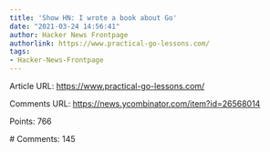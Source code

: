 ```yaml
---
title: 'Show HN: I wrote a book about Go'
date: "2021-03-24 14:56:41"
author: Hacker News Frontpage
authorlink: https://www.practical-go-lessons.com/
tags:
- Hacker-News-Frontpage
---
```


<p>Article URL: <a href="https://www.practical-go-lessons.com/">https://www.practical-go-lessons.com/</a></p>
<p>Comments URL: <a href="https://news.ycombinator.com/item?id=26568014">https://news.ycombinator.com/item?id=26568014</a></p>
<p>Points: 766</p>
<p># Comments: 145</p>
